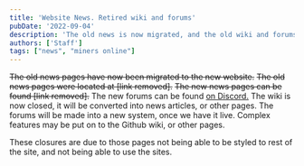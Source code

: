 ```yaml
---
title: 'Website News. Retired wiki and forums'
pubDate: '2022-09-04'
description: 'The old news is now migrated, and the old wiki and forums are now closed.'
authors: ['Staff']
tags: ["news", "miners online"]
---
```


~~The old news pages have now been migrated to the new website.~~
~~The old news pages were located at [link removed].~~
~~The new news pages can be found [link removed].~~
The new forums can be found <a href="https://discord.gg/ybWqDAkDES" target="_blank">on Discord.</a>
The wiki is now closed, it will be converted into news articles, or other pages. The forums will be made into a new system, once we have it live. Complex features may be put on to the Github wiki, or other pages.

These closures are due to those pages not being able to be styled to rest of the site, and not being able to use the sites.
